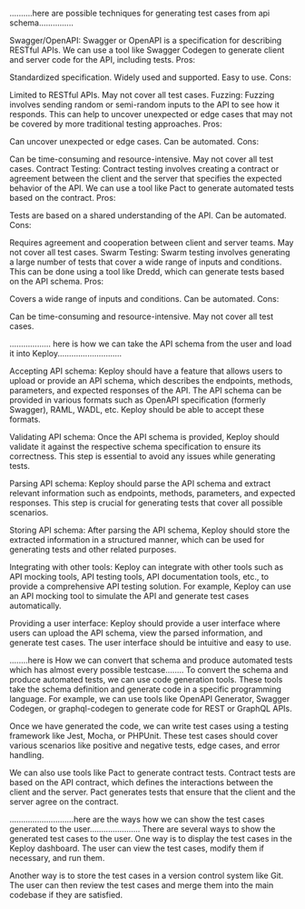 ..........here are possible techniques for generating test cases from api schema...............

Swagger/OpenAPI: Swagger or OpenAPI is a specification for describing RESTful APIs. We can use a tool like Swagger Codegen to generate client and server code for the API, including tests.
Pros:

Standardized specification.
Widely used and supported.
Easy to use.
Cons:

Limited to RESTful APIs.
May not cover all test cases.
Fuzzing: Fuzzing involves sending random or semi-random inputs to the API to see how it responds. This can help to uncover unexpected or edge cases that may not be covered by more traditional testing approaches.
Pros:

Can uncover unexpected or edge cases.
Can be automated.
Cons:

Can be time-consuming and resource-intensive.
May not cover all test cases.
Contract Testing: Contract testing involves creating a contract or agreement between the client and the server that specifies the expected behavior of the API. We can use a tool like Pact to generate automated tests based on the contract.
Pros:

Tests are based on a shared understanding of the API.
Can be automated.
Cons:

Requires agreement and cooperation between client and server teams.
May not cover all test cases.
Swarm Testing: Swarm testing involves generating a large number of tests that cover a wide range of inputs and conditions. This can be done using a tool like Dredd, which can generate tests based on the API schema.
Pros:

Covers a wide range of inputs and conditions.
Can be automated.
Cons:

Can be time-consuming and resource-intensive.
May not cover all test cases.

.................. here is  how we can take the API schema from the user and load it into Keploy............................

Accepting API schema: Keploy should have a feature that allows users to upload or provide an API schema, which describes the endpoints, methods, parameters, and expected responses of the API. The API schema can be provided in various formats such as OpenAPI specification (formerly Swagger), RAML, WADL, etc. Keploy should be able to accept these formats.

Validating API schema: Once the API schema is provided, Keploy should validate it against the respective schema specification to ensure its correctness. This step is essential to avoid any issues while generating tests.

Parsing API schema: Keploy should parse the API schema and extract relevant information such as endpoints, methods, parameters, and expected responses. This step is crucial for generating tests that cover all possible scenarios.

Storing API schema: After parsing the API schema, Keploy should store the extracted information in a structured manner, which can be used for generating tests and other related purposes.

Integrating with other tools: Keploy can integrate with other tools such as API mocking tools, API testing tools, API documentation tools, etc., to provide a comprehensive API testing solution. For example, Keploy can use an API mocking tool to simulate the API and generate test cases automatically.

Providing a user interface: Keploy should provide a user interface where users can upload the API schema, view the parsed information, and generate test cases. The user interface should be intuitive and easy to use.






........here is How  we can convert that schema and produce automated tests which has almost every possible testcase........
To convert the schema and produce automated tests, we can use code generation tools. These tools take the schema definition and generate code in a specific programming language. For example, we can use tools like OpenAPI Generator, Swagger Codegen, or graphql-codegen to generate code for REST or GraphQL APIs.

Once we have generated the code, we can write test cases using a testing framework like Jest, Mocha, or PHPUnit. These test cases should cover various scenarios like positive and negative tests, edge cases, and error handling.

We can also use tools like Pact to generate contract tests. Contract tests are based on the API contract, which defines the interactions between the client and the server. Pact generates tests that ensure that the client and the server agree on the contract.





............................here are the ways  how  we can show the test cases generated to the user......................
There are several ways to show the generated test cases to the user. One way is to display the test cases in the Keploy dashboard. The user can view the test cases, modify them if necessary, and run them.

Another way is to store the test cases in a version control system like Git. The user can then review the test cases and merge them into the main codebase if they are satisfied.


